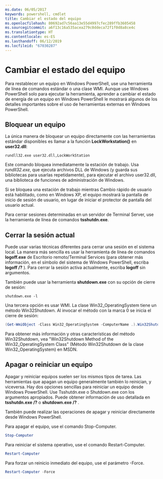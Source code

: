```yaml
---
ms.date: 06/05/2017
keywords: powershell, cmdlet
title: Cambiar el estado del equipo
ms.openlocfilehash: 80692ad7c56aa13e55d4997cfec289ffb3605458
ms.sourcegitcommit: a6f13c16a535acea279c0ddeca72f1f0d8a8ce4c
ms.translationtype: HT
ms.contentlocale: es-ES
ms.lasthandoff: 06/12/2019
ms.locfileid: "67030287"
---
```

# <a name="changing-computer-state"></a>Cambiar el estado del equipo

Para restablecer un equipo en Windows PowerShell, use una herramienta de línea de comandos estándar o una clase WMI. Aunque use Windows PowerShell solo para ejecutar la herramienta, aprender a cambiar el estado de energía de un equipo en Windows PowerShell le mostrará algunos de los detalles importantes sobre el uso de herramientas externas en Windows PowerShell.

## <a name="locking-a-computer"></a>Bloquear un equipo

La única manera de bloquear un equipo directamente con las herramientas estándar disponibles es llamar a la función **LockWorkstation()** en **user32.dll**:

```
rundll32.exe user32.dll,LockWorkStation
```

Este comando bloquea inmediatamente la estación de trabajo. Usa *rundll32.exe*, que ejecuta archivos DLL de Windows (y guarda sus bibliotecas para usarlas repetidamente), para ejecutar el archivo user32.dll, una biblioteca de funciones de administración de Windows.

Si se bloquea una estación de trabajo mientras Cambio rápido de usuario está habilitado, como en Windows XP, el equipo mostrará la pantalla de inicio de sesión de usuario, en lugar de iniciar el protector de pantalla del usuario actual.

Para cerrar sesiones determinadas en un servidor de Terminal Server, use la herramienta de línea de comandos **tsshutdn.exe**.

## <a name="logging-off-the-current-session"></a>Cerrar la sesión actual

Puede usar varias técnicas diferentes para cerrar una sesión en el sistema local. La manera más sencilla es usar la herramienta de línea de comandos **logoff.exe** de Escritorio remoto/Terminal Services (para obtener más información, en el símbolo del sistema de Windows PowerShell, escriba **logoff /?** ). Para cerrar la sesión activa actualmente, escriba **logoff** sin argumentos.

También puede usar la herramienta **shutdown.exe** con su opción de cierre de sesión:

```
shutdown.exe -l
```

Una tercera opción es usar WMI. La clase Win32_OperatingSystem tiene un método Win32Shutdown. Al invocar el método con la marca 0 se inicia el cierre de sesión:

```powershell
(Get-WmiObject -Class Win32_OperatingSystem -ComputerName .).Win32Shutdown(0)
```

Para obtener más información y otras características del método Win32Shutdown, vea "Win32Shutdown Method of the Win32_OperatingSystem Class" (Método Win32Shutdown de la clase Win32_OperatingSystem) en MSDN.

## <a name="shutting-down-or-restarting-a-computer"></a>Apagar o reiniciar un equipo

Apagar y reiniciar equipos suelen ser los mismos tipos de tarea. Las herramientas que apagan un equipo generalmente también lo reinician, y viceversa. Hay dos opciones sencillas para reiniciar un equipo desde Windows PowerShell. Use Tsshutdn.exe o Shutdown.exe con los argumentos apropiados. Puede obtener información de uso detallada en **tsshutdn.exe /?** o **shutdown.exe /?** .

También puede realizar las operaciones de apagar y reiniciar directamente desde Windows PowerShell.

Para apagar el equipo, use el comando Stop-Computer.

```powershell
Stop-Computer
```

Para reiniciar el sistema operativo, use el comando Restart-Computer.

```powershell
Restart-Computer
```

Para forzar un reinicio inmediato del equipo, use el parámetro -Force.

```powershell
Restart-Computer -Force
```
